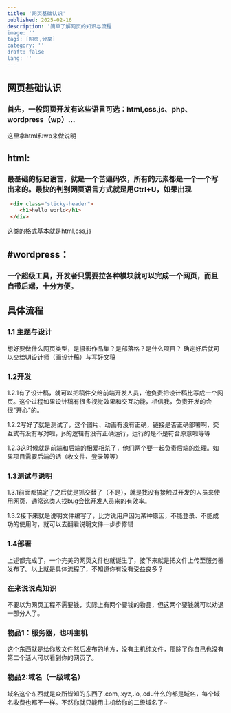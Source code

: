 ```yaml
---
title: '网页基础认识'
published: 2025-02-16
description: '简单了解网页的知识与流程
image: ''
tags: [网页,分享]
category: ''
draft: false 
lang: ''
---
```


## 网页基础认识

### 首先，一般网页开发有这些语言可选：html,css,js、php、wordpress（wp）...
这里拿html和wp来做说明

## html:
### 最基础的标记语言，就是一个苦逼码农，所有的元素都是一个一个写出来的。最快的判别网页语言方式就是用Ctrl+U，如果出现
```HTML
 <div class="sticky-header">
	<h1>hello world</h1>
 </div>
 ```
这类的格式基本就是html,css,js

## #wordpress：
### 一个超级工具，开发者只需要拉各种模块就可以完成一个网页，而且自带后端，十分方便。

## 具体流程
### 1.1 主题与设计
想好要做什么网页类型，是摄影作品集？是部落格？是什么项目？
确定好后就可以交给UI设计师（画设计稿）与写好文稿

### 1.2开发
1.2.1有了设计稿，就可以把稿件交给前端开发人员，他负责把设计稿比写成一个网页。这个过程如果设计稿有很多视觉效果和交互功能，相信我，负责开发的会很"开心"的。

1.2.2写好了就是测试了，这个图片、动画有没有正确，链接是否正确部署啊，交互式有没有写对啦，js的逻辑有没有正确运行，运行的是不是符合原意啦等等

1.2.3这时候就是前端和后端的相爱相杀了，他们两个要一起负责后端的处理。如果项目需要后端的话（收文件、登录等等）

### 1.3测试与说明
1.3.1前面都搞定了之后就是抓交替了（不是），就是找没有接触过开发的人员来使用网页，通常这类人找bug会比开发人员来的有效率。

1.3.2接下来就是说明文件编写了，比方说用户因为某种原因，不能登录、不能成功的使用时，就可以去翻看说明文件一步步修错

### 1.4部署
上述都完成了，一个完美的网页文件也就诞生了，接下来就是把文件上传至服务器发布了。以上就是具体流程了，不知道你有没有受益良多？

### 在来说说点知识
不要以为网页工程不需要钱，实际上有两个要钱的物品，但这两个要钱就可以劝退一部分人了。

### 物品1：服务器，也叫主机
这个东西就是给你放文件然后发布的地方，没有主机纯文件，那除了你自己也没有第二个活人可以看到你的网页了。

### 物品2:域名（一级域名）
域名这个东西就是众所皆知的东西了.com,.xyz,.io,.edu什么的都是域名，每个域名收费也都不一样。不然你就只能用主机给你的二级域名了~

